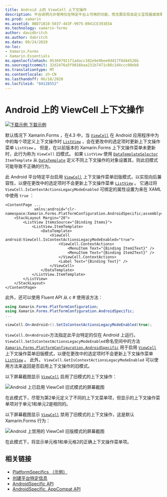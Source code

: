 ```yaml
---
title: Android 上的 ViewCell 上下文操作
description: 平台说明允许使用仅在特定平台上可用的功能，而无需实现自定义呈现器或效果。 本文介绍如何使用 Android 平台特定的，该平台启用了 ViewCell 上下文操作传统模式。
ms.prod: xamarin
ms.assetid: 8BD71B10-5037-443F-9975-B941CE393E5A
ms.technology: xamarin-forms
author: davidbritch
ms.author: dabritch
ms.date: 09/24/2019
no-loc:
- Xamarin.Forms
- Xamarin.Essentials
ms.openlocfilehash: 053697921f1adacc102e9e9bee9dd17f8d44526b
ms.sourcegitcommit: 32d2476a5f9016baa231b7471c88c1d4ccc08eb8
ms.translationtype: MT
ms.contentlocale: zh-CN
ms.lasthandoff: 06/18/2020
ms.locfileid: "84128552"
---
```

# <a name="viewcell-context-actions-on-android"></a>Android 上的 ViewCell 上下文操作

[![下载示例](~/media/shared/download.png) 下载示例](https://docs.microsoft.com/samples/xamarin/xamarin-forms-samples/userinterface-platformspecifics)

默认情况下 Xamarin.Forms ，在4.3 中，当 [`ViewCell`](xref:Xamarin.Forms.ViewCell) 在 Android 应用程序中为中的每个项定义上下文操作时 [`ListView`](xref:Xamarin.Forms.ListView) ，会在更改中的选定项时更新上下文操作菜单 `ListView` 。 但是，在以前版本的 Xamarin.Forms 上下文操作菜单未更新时，此行为称为 `ViewCell` 旧模式。 如果 `ListView` 使用 [`DataTemplateSelector`](xref:Xamarin.Forms.DataTemplateSelector) `ItemTemplate` 从 [`DataTemplate`](xref:Xamarin.Forms.DataTemplate) 定义不同上下文操作的对象设置其，则此旧模式可能导致不正确的行为。

此 Android 平台特定平台启用 [`ViewCell`](xref:Xamarin.Forms.ViewCell) 上下文操作菜单旧版模式，以实现向后兼容性，以便在更改中的选定项时不会更新上下文操作菜单 [`ListView`](xref:Xamarin.Forms.ListView) 。 它通过将 `ViewCell.IsContextActionsLegacyModeEnabled` 可绑定的属性设置为来在 XAML 中使用 `true` ：

```xaml
<ContentPage ...
             xmlns:android="clr-namespace:Xamarin.Forms.PlatformConfiguration.AndroidSpecific;assembly=Xamarin.Forms.Core">
    <StackLayout Margin="20">
        <ListView ItemsSource="{Binding Items}">
            <ListView.ItemTemplate>
                <DataTemplate>
                    <ViewCell android:ViewCell.IsContextActionsLegacyModeEnabled="true">
                        <ViewCell.ContextActions>
                            <MenuItem Text="{Binding Item1Text}" />
                            <MenuItem Text="{Binding Item2Text}" />
                        </ViewCell.ContextActions>
                        <Label Text="{Binding Text}" />
                    </ViewCell>
                </DataTemplate>
            </ListView.ItemTemplate>
        </ListView>
    </StackLayout>
</ContentPage>
```

此外，还可以使用 Fluent API 从 c # 使用该方法：

```csharp
using Xamarin.Forms.PlatformConfiguration;
using Xamarin.Forms.PlatformConfiguration.AndroidSpecific;
...

viewCell.On<Android>().SetIsContextActionsLegacyModeEnabled(true);
```

`ViewCell.On<Android>`方法指定此平台特定的仅在 Android 上运行。 `ViewCell.SetIsContextActionsLegacyModeEnabled`命名空间中的方法 [`Xamarin.Forms.PlatformConfiguration.AndroidSpecific`](xref:Xamarin.Forms.PlatformConfiguration.AndroidSpecific) 用于启用 [`ViewCell`](xref:Xamarin.Forms.ViewCell) 上下文操作菜单旧版模式，以便在更改中的选定项时不会更新上下文操作菜单 [`ListView`](xref:Xamarin.Forms.ListView) 。 此外， `ViewCell.GetIsContextActionsLegacyModeEnabled` 可以使用方法来返回是否启用上下文操作的旧模式。

以下屏幕截图显示 [`ViewCell`](xref:Xamarin.Forms.ViewCell) 启用了旧模式的上下文操作：

![Android 上已启用 ViewCell 旧式模式的屏幕截图](viewcell-context-actions-images/legacy-mode-enabled.png "ViewCell 旧版模式已启用")

在此模式下，尽管为第2单元定义了不同的上下文菜单项，但显示的上下文操作菜单项对于单元1和单元2是相同的。

以下屏幕截图显示 [`ViewCell`](xref:Xamarin.Forms.ViewCell) 禁用了旧模式的上下文操作，这是默认 Xamarin.Forms 行为：

![Android 上禁用的 ViewCell 旧版模式的屏幕截图](viewcell-context-actions-images/legacy-mode-disabled.png "ViewCell 旧版模式已禁用")

在此模式下，将显示单元格1和单元格2的正确上下文操作菜单项。

## <a name="related-links"></a>相关链接

- [PlatformSpecifics （示例）](https://docs.microsoft.com/samples/xamarin/xamarin-forms-samples/userinterface-platformspecifics)
- [创建平台特定信息](~/xamarin-forms/platform/platform-specifics/index.md#creating-platform-specifics)
- [AndroidSpecific API](xref:Xamarin.Forms.PlatformConfiguration.AndroidSpecific)
- [AndroidSpecific. AppCompat API](xref:Xamarin.Forms.PlatformConfiguration.AndroidSpecific.AppCompat)

